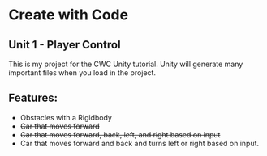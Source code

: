 # Create with Code
## Unit 1 - Player Control

This is my project for the CWC Unity tutorial. Unity will generate many important files when you load in the project. 

## Features:
* Obstacles with a Rigidbody
* ~~Car that moves forward~~ 
* ~~Car that moves forward, back, left, and right based on input~~ 
* Car that moves forward and back and turns left or right based on input.
